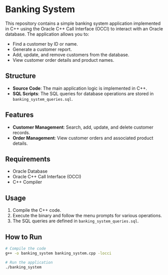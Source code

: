 # Banking System

This repository contains a simple banking system application implemented in C++ using the Oracle C++ Call Interface (OCCI) to interact with an Oracle database. The application allows you to:

- Find a customer by ID or name.
- Generate a customer report.
- Add, update, and remove customers from the database.
- View customer order details and product names.

## Structure

- **Source Code**: The main application logic is implemented in C++.
- **SQL Scripts**: The SQL queries for database operations are stored in `banking_system_queries.sql`.

## Features

- **Customer Management**: Search, add, update, and delete customer records.
- **Order Management**: View customer orders and associated product details.

## Requirements

- Oracle Database
- Oracle C++ Call Interface (OCCI)
- C++ Compiler

## Usage

1. Compile the C++ code.
2. Execute the binary and follow the menu prompts for various operations.
3. The SQL queries are defined in `banking_system_queries.sql`.

## How to Run

```sh
# Compile the code
g++ -o banking_system banking_system.cpp -locci

# Run the application
./banking_system
